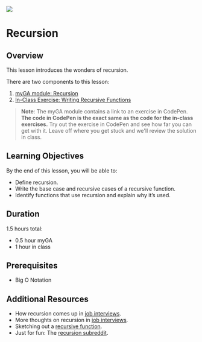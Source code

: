 ![](https://ga-dash.s3.amazonaws.com/production/assets/logo-9f88ae6c9c3871690e33280fcf557f33.png) 

# Recursion

## Overview
This lesson introduces the wonders of recursion.

There are two components to this lesson:
1. [myGA module: Recursion](https://my.generalassemb.ly/activities/773)
2. [In-Class Exercise: Writing Recursive Functions](https://git.generalassemb.ly/atl-wdi/sei-curriculum/blob/master/course-material/sei-recursion-exercise/recursion.js)

> **Note**: The myGA module contains a link to an exercise in CodePen. **The code in CodePen is the exact same as the code for the in-class exercises.** Try out the exercise in CodePen and see how far you can get with it. Leave off where you get stuck and we'll review the solution in class.

## Learning Objectives
By the end of this lesson, you will be able to:
- Define recursion. 
- Write the base case and recursive cases of a recursive function. 
- Identify functions that use recursion and explain why it’s used.

## Duration
1.5 hours total:
* 0.5 hour myGA
* 1 hour in class

## Prerequisites
* Big O Notation

## Additional Resources
- How recursion comes up in [job interviews](https://hackernoon.com/coding-interview-recursion-f0d60c9dbb60).
- More thoughts on recursion in [job interviews](https://www.byte-by-byte.com/recursion/).
- Sketching out a [recursive function](https://www.youtube.com/watch?v=bGC2fNALbNU).
- Just for fun: The [recursion subreddit](https://www.reddit.com/r/recursion).
